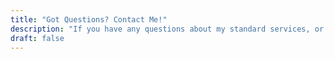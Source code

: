 ```yaml
---
title: "Got Questions? Contact Me!"
description: "If you have any questions about my standard services, or want to discuss other ways I could help, use the form below:"
draft: false
---
```

